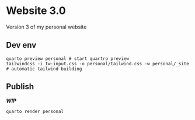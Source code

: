 # Website 3.0

Version 3 of my personal website

## Dev env
 ```
quarto preview personal # start quartro preview
tailwindcss -i tw-input.css -o personal/tailwind.css -w personal/_site # automatic tailwind building
```

## Publish
***WIP***

```
quarto render personal
```
